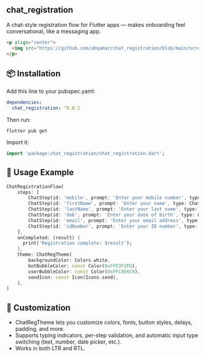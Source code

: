 ## chat_registration
A chat-style registration flow for Flutter apps — makes onboarding feel conversational, like a messaging app.

```html
<p align="center">
  <img src="https://github.com/abqamar/chat_registration/blob/main/screen_shot/chat_registration.gif?raw=true" alt="Chat Registration Demo" width="320" height="600" />
</p>
```

## 📦 Installation
Add this line to your pubspec.yaml:
```yaml
dependencies:
  chat_registration: ^0.0.1
```
Then run:
```hash
flutter pub get
```

Import it:
```dart
import 'package:chat_registration/chat_registration.dart';
```

## 🚀 Usage Example
```dart
ChatRegistrationFlow(
    steps: [
        ChatStep(id: 'mobile', prompt: 'Enter your mobile number', type: ChatInputType.number),
        ChatStep(id: 'firstName', prompt: 'Enter your name', type: ChatInputType.name),
        ChatStep(id: 'lastName', prompt: 'Enter your last name', type: ChatInputType.lastName),
        ChatStep(id: 'dob', prompt: 'Enter your date of birth', type: ChatInputType.dob),
        ChatStep(id: 'email', prompt: 'Enter your email address', type: ChatInputType.email),
        ChatStep(id: 'idNumber', prompt: 'Enter your ID number', type: ChatInputType.idNumber),
    ],
    onCompleted: (result) {
      print('Registration complete: $result');
    },
    theme: ChatRegTheme(
        backgroundColor: Colors.white,
        botBubbleColor: const Color(0xFFE3F2FD),
        userBubbleColor: const Color(0xFFC8E6C9),
        sendIcon: const Icon(Icons.send),
    ),
)
```

## 🎨 Customization

- ChatRegTheme lets you customize colors, fonts, button styles, delays, padding, and more.
- Supports typing indicators, per-step validation, and automatic input type switching (text, number, date picker, etc.).
- Works in both LTR and RTL.



